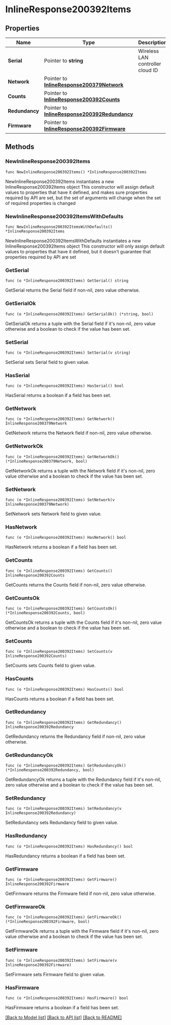 # InlineResponse200392Items

## Properties

Name | Type | Description | Notes
------------ | ------------- | ------------- | -------------
**Serial** | Pointer to **string** | Wireless LAN controller cloud ID | [optional] 
**Network** | Pointer to [**InlineResponse200379Network**](InlineResponse200379Network.md) |  | [optional] 
**Counts** | Pointer to [**InlineResponse200392Counts**](InlineResponse200392Counts.md) |  | [optional] 
**Redundancy** | Pointer to [**InlineResponse200392Redundancy**](InlineResponse200392Redundancy.md) |  | [optional] 
**Firmware** | Pointer to [**InlineResponse200392Firmware**](InlineResponse200392Firmware.md) |  | [optional] 

## Methods

### NewInlineResponse200392Items

`func NewInlineResponse200392Items() *InlineResponse200392Items`

NewInlineResponse200392Items instantiates a new InlineResponse200392Items object
This constructor will assign default values to properties that have it defined,
and makes sure properties required by API are set, but the set of arguments
will change when the set of required properties is changed

### NewInlineResponse200392ItemsWithDefaults

`func NewInlineResponse200392ItemsWithDefaults() *InlineResponse200392Items`

NewInlineResponse200392ItemsWithDefaults instantiates a new InlineResponse200392Items object
This constructor will only assign default values to properties that have it defined,
but it doesn't guarantee that properties required by API are set

### GetSerial

`func (o *InlineResponse200392Items) GetSerial() string`

GetSerial returns the Serial field if non-nil, zero value otherwise.

### GetSerialOk

`func (o *InlineResponse200392Items) GetSerialOk() (*string, bool)`

GetSerialOk returns a tuple with the Serial field if it's non-nil, zero value otherwise
and a boolean to check if the value has been set.

### SetSerial

`func (o *InlineResponse200392Items) SetSerial(v string)`

SetSerial sets Serial field to given value.

### HasSerial

`func (o *InlineResponse200392Items) HasSerial() bool`

HasSerial returns a boolean if a field has been set.

### GetNetwork

`func (o *InlineResponse200392Items) GetNetwork() InlineResponse200379Network`

GetNetwork returns the Network field if non-nil, zero value otherwise.

### GetNetworkOk

`func (o *InlineResponse200392Items) GetNetworkOk() (*InlineResponse200379Network, bool)`

GetNetworkOk returns a tuple with the Network field if it's non-nil, zero value otherwise
and a boolean to check if the value has been set.

### SetNetwork

`func (o *InlineResponse200392Items) SetNetwork(v InlineResponse200379Network)`

SetNetwork sets Network field to given value.

### HasNetwork

`func (o *InlineResponse200392Items) HasNetwork() bool`

HasNetwork returns a boolean if a field has been set.

### GetCounts

`func (o *InlineResponse200392Items) GetCounts() InlineResponse200392Counts`

GetCounts returns the Counts field if non-nil, zero value otherwise.

### GetCountsOk

`func (o *InlineResponse200392Items) GetCountsOk() (*InlineResponse200392Counts, bool)`

GetCountsOk returns a tuple with the Counts field if it's non-nil, zero value otherwise
and a boolean to check if the value has been set.

### SetCounts

`func (o *InlineResponse200392Items) SetCounts(v InlineResponse200392Counts)`

SetCounts sets Counts field to given value.

### HasCounts

`func (o *InlineResponse200392Items) HasCounts() bool`

HasCounts returns a boolean if a field has been set.

### GetRedundancy

`func (o *InlineResponse200392Items) GetRedundancy() InlineResponse200392Redundancy`

GetRedundancy returns the Redundancy field if non-nil, zero value otherwise.

### GetRedundancyOk

`func (o *InlineResponse200392Items) GetRedundancyOk() (*InlineResponse200392Redundancy, bool)`

GetRedundancyOk returns a tuple with the Redundancy field if it's non-nil, zero value otherwise
and a boolean to check if the value has been set.

### SetRedundancy

`func (o *InlineResponse200392Items) SetRedundancy(v InlineResponse200392Redundancy)`

SetRedundancy sets Redundancy field to given value.

### HasRedundancy

`func (o *InlineResponse200392Items) HasRedundancy() bool`

HasRedundancy returns a boolean if a field has been set.

### GetFirmware

`func (o *InlineResponse200392Items) GetFirmware() InlineResponse200392Firmware`

GetFirmware returns the Firmware field if non-nil, zero value otherwise.

### GetFirmwareOk

`func (o *InlineResponse200392Items) GetFirmwareOk() (*InlineResponse200392Firmware, bool)`

GetFirmwareOk returns a tuple with the Firmware field if it's non-nil, zero value otherwise
and a boolean to check if the value has been set.

### SetFirmware

`func (o *InlineResponse200392Items) SetFirmware(v InlineResponse200392Firmware)`

SetFirmware sets Firmware field to given value.

### HasFirmware

`func (o *InlineResponse200392Items) HasFirmware() bool`

HasFirmware returns a boolean if a field has been set.


[[Back to Model list]](../README.md#documentation-for-models) [[Back to API list]](../README.md#documentation-for-api-endpoints) [[Back to README]](../README.md)



